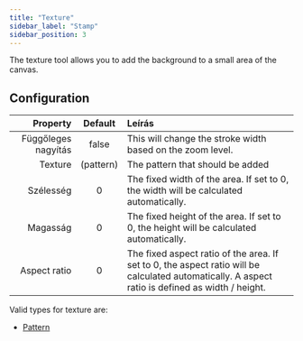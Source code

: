 ```yaml
---
title: "Texture"
sidebar_label: "Stamp"
sidebar_position: 3
---
```


The texture tool allows you to add the background to a small area of the canvas.

## Configuration

|            Property |  Default  | Leírás                                                                                                                                           |
| -------------------:|:---------:|:------------------------------------------------------------------------------------------------------------------------------------------------ |
| Függőleges nagyítás |   false   | This will change the stroke width based on the zoom level.                                                                                       |
|             Texture | (pattern) | The pattern that should be added                                                                                                                 |
|           Szélesség |     0     | The fixed width of the area. If set to 0, the width will be calculated automatically.                                                            |
|            Magasság |     0     | The fixed height of the area. If set to 0, the height will be calculated automatically.                                                          |
|        Aspect ratio |     0     | The fixed aspect ratio of the area. If set to 0, the aspect ratio will be calculated automatically. A aspect ratio is defined as width / height. |

Valid types for texture are:

* [Pattern](../background#pattern)
